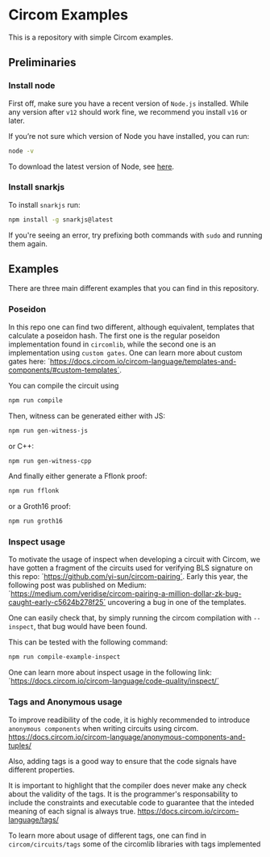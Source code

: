 
# Circom Examples 

This is a repository with simple Circom examples.

## Preliminaries

### Install node
First off, make sure you have a recent version of `Node.js` installed. While any version after `v12` should work fine, we recommend you install `v16` or later.

If you’re not sure which version of Node you have installed, you can run:

```sh
node -v
```

To download the latest version of Node, see [here](https://nodejs.org/en/download/).

### Install snarkjs

To install `snarkjs` run:

```sh
npm install -g snarkjs@latest
```

If you're seeing an error, try prefixing both commands with `sudo` and running them again.


## Examples

There are three main different examples that you can find in this repository.

### Poseidon

In this repo one can find two different, although equivalent, templates that calculate a poseidon hash. The first one is the regular poseidon implementation found in `circomlib`, while the second one is an implementation using `custom gates`. One can learn more about custom gates here: ´https://docs.circom.io/circom-language/templates-and-components/#custom-templates´.

You can compile the circuit using

```sh
npm run compile
```

Then, witness can be generated either with JS:

```sh
npm run gen-witness-js
```

or C++:

```sh
npm run gen-witness-cpp
```

And finally either generate a Fflonk proof:

```sh
npm run fflonk
```

or a Groth16 proof:

```sh
npm run groth16
```


### Inspect usage

To motivate the usage of inspect when developing a circuit with Circom, we have gotten a fragment of the circuits used for verifying BLS signature on this repo: ´https://github.com/yi-sun/circom-pairing´. Early this year, the following post was published on Medium: ´https://medium.com/veridise/circom-pairing-a-million-dollar-zk-bug-caught-early-c5624b278f25´ uncovering a bug in one of the templates. 

One can easily check that, by simply running the circom compilation with `--inspect`, that bug would have been found.

This can be tested with the following command:

```sh
npm run compile-example-inspect
```

One can learn more about inspect usage in the following link: ´https://docs.circom.io/circom-language/code-quality/inspect/´

### Tags and Anonymous usage

To improve readibility of the code, it is highly recommended to introduce `anonymous components` when writing circuits using circom. https://docs.circom.io/circom-language/anonymous-components-and-tuples/

Also, adding tags is a good way to ensure that the code signals have different properties.

It is important to highlight that the compiler does never make any check about the validity of the tags. It is the programmer's responsability to include the constraints and executable code to guarantee that the inteded meaning of each signal is always true. https://docs.circom.io/circom-language/tags/

To learn more about usage of different tags, one can find in `circom/circuits/tags` some of the circomlib libraries with tags implemented